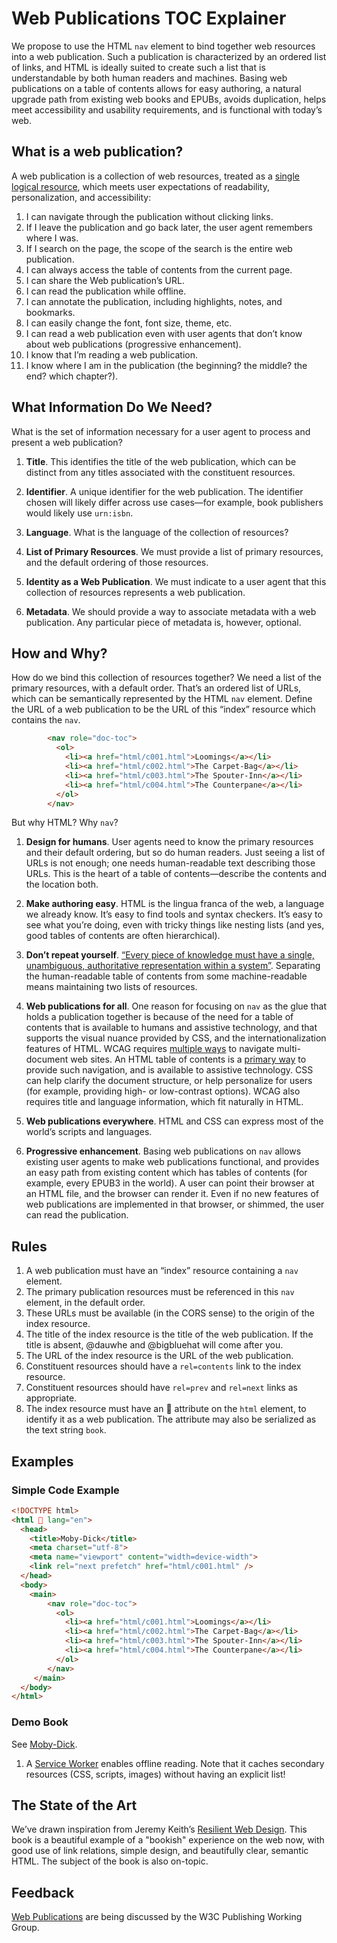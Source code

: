# Web Publications TOC Explainer

We propose to use the HTML ```nav``` element to bind together web resources into a web publication. Such a publication is characterized by an ordered list of links, and HTML is ideally suited to create such a list that is understandable by both human readers and machines. Basing web publications on a table of contents allows for easy authoring, a natural upgrade path from existing web books and EPUBs, avoids duplication, helps meet accessibility and usability requirements, and is functional with today’s web.


## What is a web publication?

A web publication is a collection of web resources, treated as a [single logical resource](http://w3c.github.io/dpub-pwp-ucr/index.html#single), which meets user expectations of readability, personalization, and accessibility:

1. I can navigate through the publication without clicking links.
2. If I leave the publication and go back later, the user agent remembers where I was.
3. If I search on the page, the scope of the search is the entire web publication.
4. I can always access the table of contents from the current page.
5. I can share the Web publication’s URL.
6. I can read the publication while offline.
7. I can annotate the publication, including highlights, notes, and bookmarks.
8. I can easily change the font, font size, theme, etc.
9. I can read a web publication even with user agents that don’t know about web publications (progressive enhancement).
10. I know that I’m reading a web publication.
11. I know where I am in the publication (the beginning? the middle? the end? which chapter?). 


## What Information Do We Need?

What is the set of information necessary for a user agent to process and present a web publication?

1. **Title**. This identifies the title of the web publication, which can be distinct from any titles associated with the constituent resources.

2. **Identifier**. A unique identifier for the web publication. The identifier chosen will likely differ across use cases—for example, book publishers would likely use ```urn:isbn```. 

3. **Language**. What is the language of the collection of resources? 

4. **List of Primary Resources**. We must provide a list of primary resources, and the default ordering of those resources. 

5. **Identity as a Web Publication**. We must indicate to a user agent that this collection of resources represents a web publication. 

6. **Metadata**. We should provide a way to associate metadata with a web publication. Any particular piece of metadata is, however, optional.




## How and Why?


How do we bind this collection of resources together? We need a list of the primary resources, with a default order. That’s an ordered list of URLs, which can be semantically represented by the HTML ```nav``` element. Define the URL of a web publication to be the URL of this “index” resource which contains the ```nav```. 


```html
        <nav role="doc-toc">
          <ol>
            <li><a href="html/c001.html">Loomings</a></li>
            <li><a href="html/c002.html">The Carpet-Bag</a></li>
            <li><a href="html/c003.html">The Spouter-Inn</a></li>
            <li><a href="html/c004.html">The Counterpane</a></li>
          </ol>
        </nav>
```

But why HTML? Why ```nav```?

1. **Design for humans**. User agents need to know the primary resources and their default ordering, but so do human readers. Just seeing a list of URLs is not enough; one needs human-readable text describing those URLs. This is the heart of a table of contents—describe the contents and the location both. 

2. **Make authoring easy**. HTML is the lingua franca of the web, a language we already know. It’s easy to find tools and syntax checkers. It’s easy to see what you’re doing, even with tricky things like nesting lists (and yes, good tables of contents are often hierarchical). 

3. **Don’t repeat yourself**. [“Every piece of knowledge must have a single, unambiguous, authoritative representation within a system”](https://en.wikipedia.org/wiki/Don't_repeat_yourself). Separating the human-readable table of contents from some machine-readable means maintaining two lists of resources. 

4. **Web publications for all**. One reason for focusing on ```nav``` as the glue that holds a publication together is because of the need for a table of contents that is available to humans and assistive technology, and that supports the visual nuance provided by CSS, and the internationalization features of HTML. WCAG requires [multiple ways](https://www.w3.org/TR/2008/REC-WCAG20-20081211/#navigation-mechanisms-mult-loc) to navigate multi-document web sites. An HTML table of contents is a [primary way](https://www.w3.org/TR/2016/NOTE-WCAG20-TECHS-20161007/G64) to provide such navigation, and is available to assistive technology. CSS can help clarify the document structure, or help personalize for users (for example, providing high- or low-contrast options). WCAG also requires title and language information, which fit naturally in HTML.

5. **Web publications everywhere**. HTML and CSS can express most of the world’s scripts and languages.

6. **Progressive enhancement**. Basing web publications on ```nav``` allows existing user agents to make web publications functional, and provides an easy path from existing content which has tables of contents (for example, every EPUB3 in the world). A user can point their browser at an HTML file, and the browser can render it. Even if no new features of web publications are implemented in that browser, or shimmed, the user can read the publication. 



## Rules

1. A web publication must have an “index” resource containing a ```nav``` element.
2. The primary publication resources must be referenced in this ```nav``` element, in the default order.
3. These URLs must be available (in the CORS sense) to the origin of the index resource. 
4. The title of the index resource is the title of the web publication. If the title is absent, @dauwhe and @bigbluehat will come after you. 
5. The URL of the index resource is the URL of the web publication.
6. Constituent resources should have a ```rel=contents``` link to the index resource.
7. Constituent resources should have ```rel=prev``` and ```rel=next``` links as appropriate.
8. The index resource must have an 📖 attribute on the ```html``` element, to identify it as a web publication. The attribute may also be serialized as the text string ```book```. 

## Examples

### Simple Code Example

```html
<!DOCTYPE html>
<html 📖 lang="en">
  <head>
    <title>Moby-Dick</title>
    <meta charset="utf-8">
    <meta name="viewport" content="width=device-width">
    <link rel="next prefetch" href="html/c001.html" />
  </head>
  <body>
    <main>
        <nav role="doc-toc">
          <ol>
            <li><a href="html/c001.html">Loomings</a></li>
            <li><a href="html/c002.html">The Carpet-Bag</a></li>
            <li><a href="html/c003.html">The Spouter-Inn</a></li>
            <li><a href="html/c004.html">The Counterpane</a></li>
          </ol>
        </nav>
     </main>
  </body>
</html>

```

### Demo Book 

See [Moby-Dick](https://dauwhe.github.io/html-first/MobyDickNav/index.html). 

1. A [Service Worker](https://w3c.github.io/ServiceWorker/v1/) enables offline reading. Note that it caches secondary resources (CSS, scripts, images) without having an explicit list! 


## The State of the Art

We’ve drawn inspiration from Jeremy Keith’s [Resilient Web Design](https://resilientwebdesign.com). This book is a beautiful example of a "bookish" experience on the web now, with good use of link relations, simple design, and beautifully clear, semantic HTML. The subject of the book is also on-topic. 

## Feedback

[Web Publications](https://www.github.com/w3c/wpub) are being discussed by the W3C Publishing Working Group.

